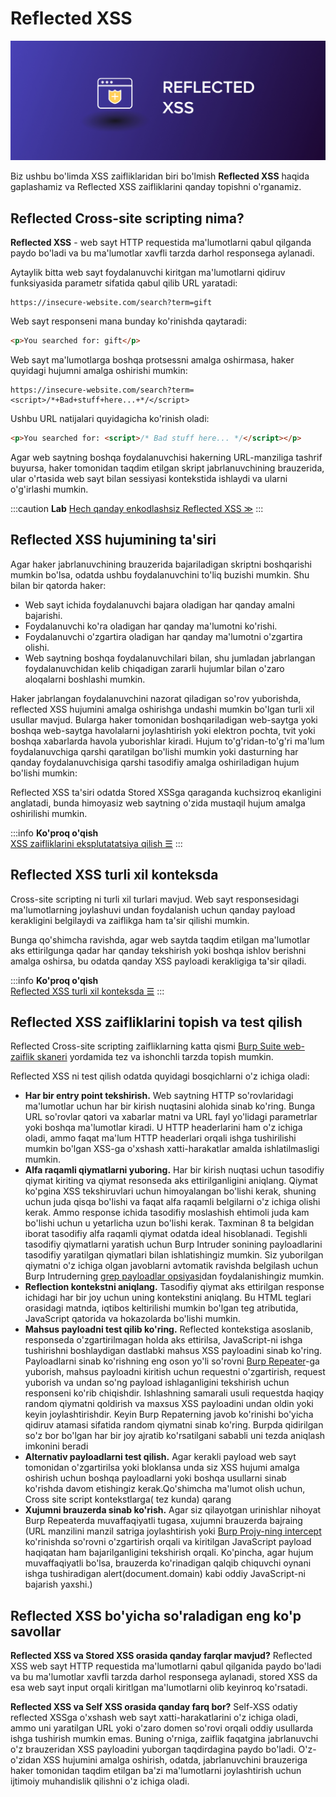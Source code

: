 # Reflected XSS

![](../.gitbook/assets/reflected-xss.png)

Biz ushbu bo'limda XSS zaifliklaridan biri bo'lmish **Reflected XSS** haqida gaplashamiz va Reflected XSS zaifliklarini qanday topishni o'rganamiz.

## Reflected Cross-site scripting nima? <a href="#reflected-cross-site-scripting-nima" id="reflected-cross-site-scripting-nima"></a>

**Reflected XSS** - web sayt HTTP requestida ma'lumotlarni qabul qilganda paydo bo'ladi va bu ma'lumotlar xavfli tarzda darhol responsega aylanadi.

Aytaylik bitta web sayt foydalanuvchi kiritgan ma'lumotlarni qidiruv funksiyasida parametr sifatida qabul qilib URL yaratadi:

```url
https://insecure-website.com/search?term=gift
```

Web sayt responseni mana bunday ko'rinishda qaytaradi:

```html
<p>You searched for: gift</p>
```

Web sayt ma'lumotlarga boshqa protsessni amalga oshirmasa, haker quyidagi hujumni amalga oshirishi mumkin:

```url
https://insecure-website.com/search?term=<script>/*+Bad+stuff+here...+*/</script>
```

Ushbu URL natijalari quyidagicha ko'rinish oladi:

```html
<p>You searched for: <script>/* Bad stuff here... */</script></p>
```

Agar web saytning boshqa foydalanuvchisi hakerning URL-manziliga tashrif buyursa, haker tomonidan taqdim etilgan skript jabrlanuvchining brauzerida, ular o'rtasida web sayt bilan sessiyasi kontekstida ishlaydi va ularni o'g'irlashi mumkin.

:::caution **Lab**
 [Hech qanday enkodlashsiz Reflected XSS ≫](https://portswigger.net/web-security/cross-site-scripting/reflected/lab-html-context-nothing-encoded)
:::

## Reflected XSS hujumining ta'siri <a href="#reflected-xss-ning-tasiri" id="reflected-xss-ning-tasiri"></a>

Agar haker jabrlanuvchining brauzerida bajariladigan skriptni boshqarishi mumkin bo'lsa,  odatda ushbu foydalanuvchini to'liq buzishi mumkin. Shu bilan bir qatorda haker:

* Web sayt ichida foydalanuvchi bajara oladigan har qanday amalni bajarishi.
* Foydalanuvchi ko'ra oladigan har qanday ma'lumotni ko'rishi.
* Foydalanuvchi o'zgartira oladigan har qanday ma'lumotni o'zgartira olishi.
* Web saytning boshqa foydalanuvchilari bilan, shu jumladan jabrlangan foydalanuvchidan kelib chiqadigan zararli hujumlar bilan o'zaro aloqalarni boshlashi mumkin.

Haker jabrlangan foydalanuvchini nazorat qiladigan so'rov yuborishda, reflected XSS hujumini amalga oshirishga undashi mumkin bo'lgan turli xil usullar mavjud. Bularga haker tomonidan boshqariladigan web-saytga yoki boshqa web-saytga havolalarni joylashtirish yoki elektron pochta, tvit yoki boshqa xabarlarda havola yuborishlar kiradi. Hujum to'g'ridan-to'g'ri ma'lum foydalanuvchiga qarshi qaratilgan bo'lishi mumkin yoki dasturning har qanday foydalanuvchisiga qarshi tasodifiy amalga oshiriladigan hujum bo'lishi mumkin:

Reflected XSS ta'siri odatda Stored XSSga qaraganda kuchsizroq  ekanligini anglatadi, bunda himoyasiz web saytning o'zida mustaqil hujum amalga oshirilishi mumkin.

:::info **Ko'proq o'qish**  
[XSS zaifliklarini eksplutatatsiya qilish ☰](xss-zaifliklarini-exploit-qilish)
:::

## Reflected XSS turli xil konteksda <a href="#reflected-xss-har-xil-kontekslarda" id="reflected-xss-har-xil-kontekslarda"></a>

Cross-site scripting ni turli xil turlari mavjud. Web sayt responsesidagi ma'lumotlarning joylashuvi undan foydalanish uchun qanday payload kerakligini belgilaydi va zaiflikga ham ta'sir qilishi mumkin.

Bunga qo'shimcha ravishda, agar web saytda taqdim etilgan ma'lumotlar aks ettirilgunga qadar har qanday tekshirish yoki boshqa ishlov berishni amalga oshirsa, bu odatda qanday XSS payloadi kerakligiga ta'sir qiladi.

:::info **Ko'proq o'qish**  
[Reflected  XSS turli xil konteksda ☰](xss-kontekstlari)
:::

## Reflected XSS zaifliklarini topish va test qilish <a href="#reflected-xss-zaifliklarini-topish-va-test-qilish" id="reflected-xss-zaifliklarini-topish-va-test-qilish"></a>

Reflected Cross-site scripting zaifliklarning katta qismi [Burp Suite web-zaiflik skaneri](https://portswigger.net/burp/vulnerability-scanner) yordamida tez va ishonchli tarzda topish mumkin.

Reflected XSS ni test qilish odatda quyidagi bosqichlarni o'z ichiga oladi:

* **Har bir entry point tekshirish.** Web saytning HTTP so'rovlaridagi ma'lumotlar uchun har bir kirish nuqtasini alohida sinab ko'ring. Bunga URL so'rovlar qatori va xabarlar matni va URL fayl yo'lidagi parametrlar yoki boshqa ma'lumotlar kiradi. U HTTP headerlarini ham o'z ichiga oladi, ammo faqat ma'lum HTTP headerlari orqali ishga tushirilishi mumkin bo'lgan XSS-ga o'xshash xatti-harakatlar amalda ishlatilmasligi mumkin.
* **Alfa raqamli qiymatlarni yuboring.** Har bir kirish nuqtasi uchun tasodifiy qiymat kiriting va qiymat resonseda aks ettirilganligini aniqlang. Qiymat ko'pgina XSS tekshiruvlari uchun himoyalangan bo'lishi kerak, shuning uchun juda qisqa bo'lishi va faqat alfa raqamli belgilarni o'z ichiga olishi kerak. Ammo response ichida tasodifiy moslashish ehtimoli juda kam bo'lishi uchun u yetarlicha uzun bo'lishi kerak. Taxminan 8 ta belgidan iborat tasodifiy alfa raqamli qiymat odatda ideal hisoblanadi. Tegishli tasodifiy qiymatlarni yaratish uchun Burp Intruder sonining payloadlarini tasodifiy yaratilgan qiymatlari bilan ishlatishingiz mumkin. Siz yuborilgan qiymatni o'z ichiga olgan javoblarni avtomatik ravishda belgilash uchun Burp Intruderning [grep payloadlar opsiyasi](https://portswigger.net/burp/documentation/desktop/tools/intruder/options#grep-payloads)dan foydalanishingiz mumkin.
* **Reflection kontekstni aniqlang.** Tasodifiy qiymat aks ettirilgan response ichidagi har bir joy uchun uning kontekstini aniqlang. Bu HTML teglari orasidagi matnda, iqtibos keltirilishi mumkin bo'lgan teg atributida, JavaScript qatorida va hokazolarda bo'lishi mumkin.
* **Mahsus payloadni test qilib ko'ring.** Reflected kontekstiga asoslanib, responseda o'zgartirilmagan holda aks ettirilsa, JavaScript-ni ishga tushirishni boshlaydigan dastlabki mahsus XSS payloadini sinab ko'ring. Payloadlarni sinab ko'rishning eng oson yo'li so'rovni [Burp Repeater](https://portswigger.net/burp/documentation/desktop/tools/repeater)-ga yuborish, mahsus payloadni kiritish uchun requestni o'zgartirish, request yuborish va undan so'ng payload ishlaganligini tekshirish uchun responseni ko'rib chiqishdir. Ishlashning samarali usuli requestda haqiqy random qiymatni qoldirish va maxsus XSS payloadini undan oldin yoki keyin joylashtirishdir. Keyin Burp Repaterning javob ko'rinishi bo'yicha qidiruv atamasi sifatida random qiymatni sinab ko'ring. Burpda qidirilgan so'z bor bo'lgan har bir joy ajratib ko'rsatilgani sababli uni tezda aniqlash imkonini beradi
* **Alternativ payloadlarni test qilish.** Agar kerakli payload web sayt tomonidan o'zgartirilsa yoki bloklansa unda siz XSS hujumi amalga oshirish uchun boshqa payloadlarni yoki boshqa usullarni sinab ko'rishda davom etishingiz kerak.Qo'shimcha ma'lumot olish uchun, Cross site script kontekstlarga( tez kunda) qarang
* **Xujumni brauzerda sinab ko'rish.** Agar siz qilayotgan urinishlar nihoyat Burp Repeaterda muvaffaqiyatli tugasa, xujumni brauzerda bajraing (URL manzilini manzil satriga joylashtirish yoki [Burp Projy-ning intercept](https://portswigger.net/burp/documentation/desktop/tools/proxy/intercept) ko'rinishda so'rovni o'zgartirish orqali va kiritilgan JavaScript payload haqiqatan ham bajarilganligini tekshirish orqali. Ko'pincha, agar hujum muvaffaqiyatli bo'lsa, brauzerda ko'rinadigan qalqib chiquvchi oynani ishga tushiradigan alert(document.domain) kabi oddiy JavaScript-ni bajarish yaxshi.)

## Reflected XSS bo'yicha so'raladigan eng ko'p savollar <a href="#reflected-xss-boyicha-soraladigan-eng-kop-savollar" id="reflected-xss-boyicha-soraladigan-eng-kop-savollar"></a>

**Reflected XSS va Stored XSS orasida qanday farqlar mavjud?** Reflected XSS web sayt HTTP requestida ma'lumotlarni qabul qilganida paydo bo'ladi va bu ma'lumotlar xavfli tarzda darhol responsega aylanadi, stored XSS da esa web sayt input orqali kiritlgan ma'lumotlarni olib keyinroq ko'rsatadi.

**Reflected XSS va Self XSS orasida qanday farq bor?** Self-XSS odatiy reflected XSSga o'xshash web sayt xatti-harakatlarini o'z ichiga oladi, ammo uni yaratilgan URL yoki o'zaro domen so'rovi orqali oddiy usullarda ishga tushirish mumkin emas. Buning o'rniga, zaiflik faqatgina jabrlanuvchi o'z brauzeridan XSS payloadini yuborgan taqdirdagina paydo bo'ladi. O'z-o'zidan XSS hujumini amalga oshirish, odatda, jabrlanuvchini brauzeriga haker tomonidan taqdim etilgan ba'zi ma'lumotlarni joylashtirish uchun ijtimoiy muhandislik qilishni o'z ichiga oladi.

